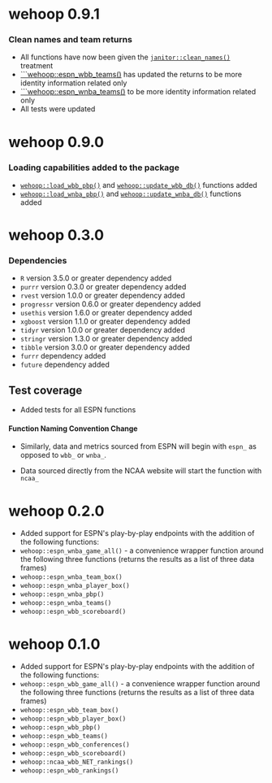 # **wehoop 0.9.1**

### **Clean names and team returns**
- All functions have now been given the [```janitor::clean_names()```](https://rdrr.io/cran/janitor/man/clean_names.html) treatment
- [```wehoop::espn_wbb_teams()](https://saiemgilani.github.io/wehoop/reference/espn_wbb_teams.html) has updated the returns to be more identity information related only
- [```wehoop::espn_wnba_teams()](https://saiemgilani.github.io/wehoop/reference/espn_wnba_teams.html) to be more identity information related only
- All tests were updated

# **wehoop 0.9.0**

### **Loading capabilities added to the package**
- [```wehoop::load_wbb_pbp()```](https://saiemgilani.github.io/wehoop/reference/load_wbb_pbp.html) and [```wehoop::update_wbb_db()```](https://saiemgilani.github.io/wehoop/reference/update_wbb_db.html) functions added
- [```wehoop::load_wnba_pbp()```](https://saiemgilani.github.io/wehoop/reference/load_wnba_pbp.html) and [```wehoop::update_wnba_db()```](https://saiemgilani.github.io/wehoop/reference/update_wnba_db.html) functions added

# **wehoop 0.3.0**

###  **Dependencies**
- ```R``` version 3.5.0 or greater dependency added
- ```purrr``` version 0.3.0 or greater dependency added
- ```rvest``` version 1.0.0 or greater dependency added
- ```progressr``` version 0.6.0 or greater dependency added
- ```usethis``` version 1.6.0 or greater dependency added
- ```xgboost``` version 1.1.0 or greater dependency added
- ```tidyr``` version 1.0.0 or greater dependency added
- ```stringr``` version 1.3.0 or greater dependency added
- ```tibble``` version 3.0.0 or greater dependency added
- ```furrr``` dependency added
- ```future``` dependency added

## **Test coverage**

* Added tests for all ESPN functions

#### **Function Naming Convention Change**

* Similarly, data and metrics sourced from ESPN will begin with `espn_` as opposed to `wbb_` or `wnba_`. 

* Data sourced directly from the NCAA website will start the function with `ncaa_`

# **wehoop 0.2.0**

- Added support for ESPN's play-by-play endpoints with the addition of the following functions:
- ```wehoop::espn_wnba_game_all()``` - a convenience wrapper function around the following three functions (returns the results as a list of three data frames)
- ```wehoop::espn_wnba_team_box()```
- ```wehoop::espn_wnba_player_box()```
- ```wehoop::espn_wnba_pbp()```
- ```wehoop::espn_wnba_teams()``` 
- ```wehoop::espn_wbb_scoreboard()``` 

# **wehoop 0.1.0**

- Added support for ESPN's play-by-play endpoints with the addition of the following functions:
- ```wehoop::espn_wbb_game_all()``` - a convenience wrapper function around the following three functions (returns the results as a list of three data frames)
- ```wehoop::espn_wbb_team_box()```
- ```wehoop::espn_wbb_player_box()```
- ```wehoop::espn_wbb_pbp()```
- ```wehoop::espn_wbb_teams()``` 
- ```wehoop::espn_wbb_conferences()``` 
- ```wehoop::espn_wbb_scoreboard()``` 
- ```wehoop::ncaa_wbb_NET_rankings()``` 
- ```wehoop::espn_wbb_rankings()``` 
